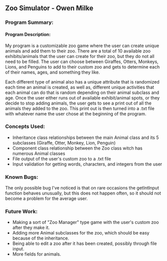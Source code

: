 <h2>Zoo Simulator - Owen Milke</h2>

<h3>Program Summary:</h3>
<h4>Program Description:</h4>

My program is a customizable zoo game where the user can create unique animals and add them to their zoo.
There are a total of 10 available zoo exhibits/animals that the user can create for their zoo, but they do not all need to be filled.
The user can choose between Giraffes, Otters, Monkeys, Lions, and Penguins to add to their custom zoo and gets to determine each of
their names, ages, and something they like.

Each different type of animal also has a unique attribute that is randomized each time an animal is created, as well as, different
unique activities that each animal can do that is random depending on their animal subclass and age.
Once the user either runs out of available exhibit/animal spots, or they decide to stop adding animals, the user gets to see
a print out of all the animals they added to the zoo. This print out is then turned into a .txt file with whatever name the user chose
at the beginning of the program.

<h3>Concepts Used:</h3>

* Inheritance class relationships between the main Animal class and its 5 subclasses (Giraffe, Otter, Monkey, Lion, Penguin)
* Component class relationship between the Zoo class witch has numerous Animal classes
* File output of the user's custom zoo to a .txt file
* Input validation for getting words, characters, and integers from the user

<h3>Known Bugs:</h3>
The only possible bug I've noticed is that on rare occasions the getIntInput function behaves unusually, but this does not happen
often, so it should not become a problem for the average user.

<h3>Future Work:</h3>

* Making a sort of "Zoo Manager" type game with the user's custom zoo after they make it.
* Adding more Animal subclasses for the zoo, which should be easy because of the inheritance.
* Being able to edit a zoo after it has been created, possibly through file input.
* More fields for animals.
